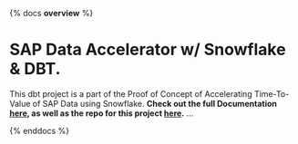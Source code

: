 {% docs __overview__ %}
# SAP Data Accelerator w/ Snowflake & DBT.
This dbt project is a part of the Proof of Concept of Accelerating Time-To-Value of SAP Data using Snowflake.
**Check out the full Documentation [here](https://eddaouissam.github.io/poc-sap/),
as well as the repo for this project [here](https://github.com/eddaouissam/poc-sap/).**
...

{% enddocs %}